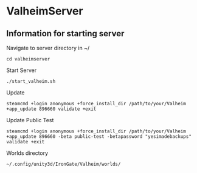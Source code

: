 # ValheimServer

## Information for starting server

Navigate to server directory in ~/  
```
cd valheimserver
```
Start Server
```
./start_valheim.sh
```
Update 
```
steamcmd +login anonymous +force_install_dir /path/to/your/Valheim +app_update 896660 validate +exit
```

Update Public Test  
```
steamcmd +login anonymous +force_install_dir /path/to/your/Valheim +app_update 896660 -beta public-test -betapassword "yesimadebackups" validate +exit
```
Worlds directory
```
~/.config/unity3d/IronGate/Valheim/worlds/ 
```

